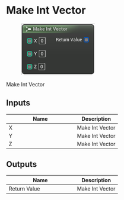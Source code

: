 # Make Int Vector

<div align="left" data-full-width="false">

<figure><img src="make_int_vector.png" alt=""><figcaption></figcaption></figure>

</div>

Make Int Vector

## Inputs

<table>
<thead><tr><th width="170">Name</th><th>Description</th></tr></thead>
<tbody>
<tr><td>X</td><td>Make Int Vector</td></tr>
<tr><td>Y</td><td>Make Int Vector</td></tr>
<tr><td>Z</td><td>Make Int Vector</td></tr>
</tbody>
</table>

## Outputs

<table>
<thead><tr><th width="170">Name</th><th>Description</th></tr></thead>
<tbody>
<tr><td>Return Value</td><td>Make Int Vector</td></tr>
</tbody>
</table>